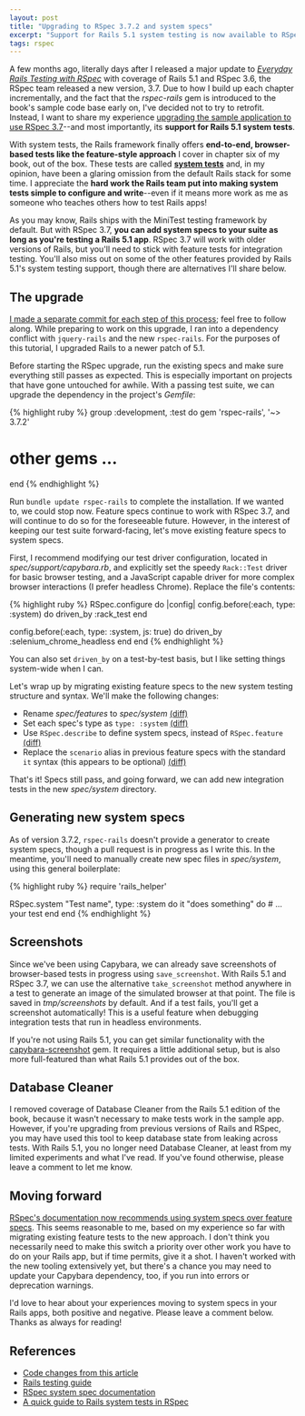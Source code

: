 ```yaml
---
layout: post
title: "Upgrading to RSpec 3.7.2 and system specs"
excerpt: "Support for Rails 5.1 system testing is now available to RSpec fans like you and me. Here's how I moved my book's feature specs to system specs."
tags: rspec
---
```


A few months ago, literally days after I released a major update to _[Everyday Rails Testing with RSpec](https://leanpub.com/everydayrailsrspec)_ with coverage of Rails 5.1 and RSpec 3.6, the RSpec team released a new version, 3.7. Due to how I build up each chapter incrementally, and the fact that the _rspec-rails_ gem is introduced to the book's sample code base early on, I've decided not to try to retrofit. Instead, I want to share my experience [upgrading the sample application to use RSpec 3.7](https://github.com/everydayrails/everydayrails-rspec-2017/compare/master...system-tests)--and most importantly, its **support for Rails 5.1 system tests**.

With system tests, the Rails framework finally offers **end-to-end, browser-based tests like the feature-style approach** I cover in chapter six of my book, out of the box. These tests are called **[system tests](http://guides.rubyonrails.org/testing.html#system-testing)** and, in my opinion, have been a glaring omission from the default Rails stack for some time. I appreciate the **hard work the Rails team put into making system tests simple to configure and write**--even if it means more work as me as someone who teaches others how to test Rails apps!

As you may know, Rails ships with the MiniTest testing framework by default. But with RSpec 3.7, **you can add system specs to your suite as long as you're testing a Rails 5.1 app**. RSpec 3.7 will work with older versions of Rails, but you'll need to stick with feature tests for integration testing. You'll also miss out on some of the other features provided by Rails 5.1's system testing support, though there are alternatives I'll share below.

## The upgrade

<div class="alert alert-info">
  <p>
    <a href="https://github.com/everydayrails/everydayrails-rspec-2017/compare/master...system-tests">I made a separate commit for each step of this process</a>; feel free to follow along. While preparing to work on this upgrade, I ran into a dependency conflict with <code>jquery-rails</code> and the new <code>rspec-rails</code>. For the purposes of this tutorial, I upgraded Rails to a newer patch of 5.1.
  </p>
</div>

Before starting the RSpec upgrade, run the existing specs and make sure everything still passes as expected. This is especially important on projects that have gone untouched for awhile. With a passing test suite, we can upgrade the dependency in the project's _Gemfile_:

{% highlight ruby %}
group :development, :test do
  gem 'rspec-rails', '~> 3.7.2'
  # other gems ...
end
{% endhighlight %}

Run `bundle update rspec-rails` to complete the installation. If we wanted to, we could stop now. Feature specs continue to work with RSpec 3.7, and will continue to do so for the foreseeable future. However, in the interest of keeping our test suite forward-facing, let's move existing feature specs to system specs.

First, I recommend modifying our test driver configuration, located in _spec/support/capybara.rb_, and explicitly set the speedy `Rack::Test` driver for basic browser testing, and a JavaScript capable driver for more complex browser interactions (I prefer headless Chrome). Replace the file's contents:

{% highlight ruby %}
RSpec.configure do |config|
  config.before(:each, type: :system) do
    driven_by :rack_test
  end

  config.before(:each, type: :system, js: true) do
    driven_by :selenium_chrome_headless
  end
end
{% endhighlight %}

You can also set `driven_by` on a test-by-test basis, but I like setting things system-wide when I can.

Let's wrap up by migrating existing feature specs to the new system testing structure and syntax. We'll make the following changes:

- Rename _spec/features_ to _spec/system_ [(diff)](https://github.com/everydayrails/everydayrails-rspec-2017/commit/e3e00f31cad1ccec1a465aa29b6bf486c0d0444d)
- Set each spec's type as `type: :system` [(diff)](https://github.com/everydayrails/everydayrails-rspec-2017/commit/7418088f3bdfce384b79151bc9cd183e8a25926c)
- Use `RSpec.describe` to define system specs, instead of `RSpec.feature` [(diff)](https://github.com/everydayrails/everydayrails-rspec-2017/commit/22387691e9e59ead10de76e9177d857c0ca50333)
- Replace the `scenario` alias in previous feature specs with the standard `it` syntax (this appears to be optional) [(diff)](https://github.com/everydayrails/everydayrails-rspec-2017/commit/cd38682c2fa1f7e710a6462f625077d184199ad6)

That's it! Specs still pass, and going forward, we can add new integration tests in the new _spec/system_ directory.

## Generating new system specs

As of version 3.7.2, `rspec-rails` doesn't provide a generator to create system specs, though a pull request is in progress as I write this. In the meantime, you'll need to manually create new spec files in _spec/system_, using this general boilerplate:

{% highlight ruby %}
require 'rails_helper'

RSpec.system "Test name", type: :system do
  it "does something" do
    # ... your test
  end
end
{% endhighlight %}

## Screenshots

Since we've been using Capybara, we can already save screenshots of browser-based tests in progress using `save_screenshot`. With Rails 5.1 and RSpec 3.7, we can use the alternative `take_screenshot` method anywhere in a test to generate an image of the simulated browser at that point. The file is saved in _tmp/screenshots_ by default. And if a test fails, you'll get a screenshot automatically! This is a useful feature when debugging integration tests that run in headless environments.

If you're not using Rails 5.1, you can get similar functionality with the [capybara-screenshot](https://github.com/mattheworiordan/capybara-screenshot) gem. It requires a little additional setup, but is also more full-featured than what Rails 5.1 provides out of the box.

## Database Cleaner

I removed coverage of Database Cleaner from the Rails 5.1 edition of the book, because it wasn't necessary to make tests work in the sample app. However, if you're upgrading from previous versions of Rails and RSpec, you may have used this tool to keep database state from leaking across tests. With Rails 5.1, you no longer need Database Cleaner, at least from my limited experiments and what I've read. If you've found otherwise, please leave a comment to let me know.

## Moving forward

[RSpec's documentation now recommends using system specs over feature specs](https://relishapp.com/rspec/rspec-rails/docs/system-specs/system-spec). This seems reasonable to me, based on my experience so far with migrating existing feature tests to the new approach. I don't think you necessarily need to make this switch a priority over other work you have to do on your Rails app, but if time permits, give it a shot. I haven't worked with the new tooling extensively yet, but there's a chance you may need to update your Capybara dependency, too, if you run into errors or deprecation warnings.

I'd love to hear about your experiences moving to system specs in your Rails apps, both positive and negative. Please leave a comment below. Thanks as always for reading!

## References

- [Code changes from this article](https://github.com/everydayrails/everydayrails-rspec-2017/compare/master...system-tests)
- [Rails testing guide](http://guides.rubyonrails.org/testing.html#system-testing)
- [RSpec system spec documentation](https://relishapp.com/rspec/rspec-rails/docs/system-specs/system-spec)
- [A quick guide to Rails system tests in RSpec](https://medium.com/table-xi/a-quick-guide-to-rails-system-tests-in-rspec-b6e9e8a8b5f6)
